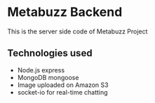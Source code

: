# Metabuzz Backend

This is the server side code of Metabuzz Project

## Technologies used
- Node.js express
- MongoDB mongoose
- Image uploaded on Amazon S3
- socket-io for real-time chatting
